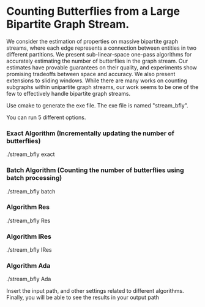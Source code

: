 # Counting Butterflies from a Large Bipartite Graph Stream.

We consider the estimation of properties on massive bipartite graph streams, where each edge represents a connection between entities in two different partitions. We present sub-linear-space one-pass algorithms for accurately estimating the number of butterflies in the graph stream. Our estimates have provable guarantees on their quality, and experiments show promising tradeoffs between space and accuracy. We also present extensions to sliding windows. While there are many works on counting subgraphs within unipartite graph streams, our work seems to be one of the few to effectively handle bipartite graph streams.

Use cmake to generate the exe file. The exe file is named "stream_bfly".

You can run 5 different options.

### Exact Algorithm (Incrementally updating the number of butterflies)
./stream_bfly exact 

### Batch Algorithm (Counting the number of butterflies using batch processing)
./stream_bfly batch


### Algorithm Res 
./stream_bfly Res 

### Algorithm IRes 
./stream_bfly IRes 

### Algorithm Ada 
./stream_bfly Ada 

Insert the input path, and other settings related to different algorithms. Finally, you will be able to see the results in your output path
